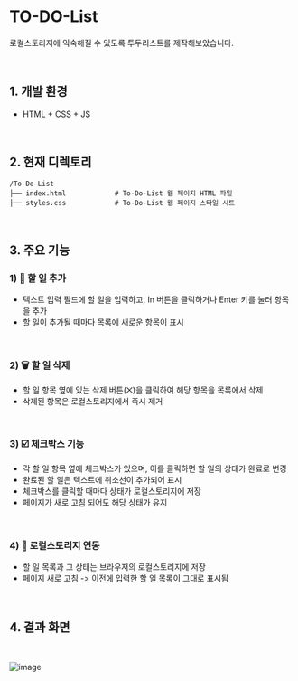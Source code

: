 # TO-DO-List

로컬스토리지에 익숙해질 수 있도록 투두리스트를 제작해보았습니다.

<br>

## 1. 개발 환경
  - HTML + CSS + JS

<br>

## 2. 현재 디렉토리
```
/To-Do-List
├── index.html            # To-Do-List 웹 페이지 HTML 파일
├── styles.css            # To-Do-List 웹 페이지 스타일 시트
```

<br>

## 3. 주요 기능

   ### 1) 📝 할 일 추가
   - 텍스트 입력 필드에 할 일을 입력하고, In 버튼을 클릭하거나 Enter 키를 눌러 항목을 추가
   - 할 일이 추가될 때마다 목록에 새로운 항목이 표시
     
   <br>
    
   ### 2) 🗑️ 할 일 삭제
   - 할 일 항목 옆에 있는 삭제 버튼(⨉)을 클릭하여 해당 항목을 목록에서 삭제
   - 삭제된 항목은 로컬스토리지에서 즉시 제거
  
   <br>
   
   ### 3) ☑️ 체크박스 기능
   - 각 할 일 항목 옆에 체크박스가 있으며, 이를 클릭하면 할 일의 상태가 완료로 변경
   - 완료된 할 일은 텍스트에 취소선이 추가되어 표시
   - 체크박스를 클릭할 때마다 상태가 로컬스토리지에 저장
   - 페이지가 새로 고침 되어도 해당 상태가 유지

   <br>
  
   ### 4) 💾 로컬스토리지 연동
   - 할 일 목록과 그 상태는 브라우저의 로컬스토리지에 저장
   - 페이지 새로 고침 -> 이전에 입력한 할 일 목록이 그대로 표시됨

   <br>

## 4. 결과 화면

<br>

![image](https://github.com/user-attachments/assets/b2b7861b-b0fb-446e-a7ac-6bd4f13523da)




